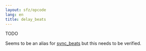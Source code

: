 ```yaml
---
layout: sfz/opcode
lang: en
title: delay_beats
---
```

TODO

Seems to be an alias for [sync_beats](sync_beats) but this needs to be verified.
